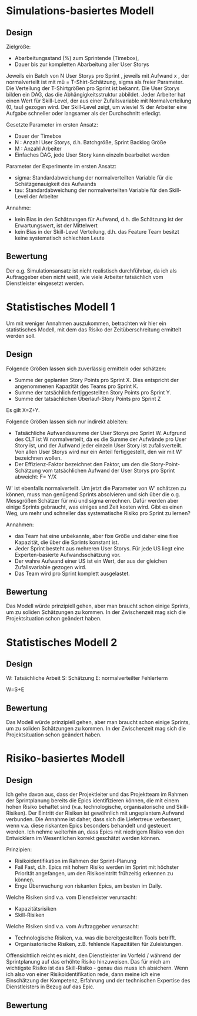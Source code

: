 # Simulations-basiertes Modell
## Design 
Zielgröße:
* Abarbeitungsstand (%) zum Sprintende (Timebox),
* Dauer bis zur kompletten Abarbeitung aller User Storys

Jeweils ein Batch von N User Storys pro Sprint , jeweils mit Aufwand x , der 
normalverteilt ist mit mü = T-Shirt-Schätzung, sigma als freier Parameter. Die 
Verteilung der T-Shirtgrößen pro Sprint ist bekannt. Die User Storys bilden ein DAG, 
das die Abhängigkeitsstruktur abbildet. Jeder Arbeiter hat einen Wert für Skill-Level, 
der aus einer Zufallsvariable mit Normalverteilung (0, tau) gezogen wird. 
Der Skill-Level zeigt, um wieviel % der Arbeiter eine Aufgabe schneller oder langsamer 
als der Durchschnitt erledigt.

Gesetzte Parameter im ersten Ansatz:
* Dauer der Timebox
* N : Anzahl User Storys, d.h. Batchgröße, Sprint Backlog Größe
* M : Anzahl Arbeiter
* Einfaches DAG, jede User Story kann einzeln bearbeitet werden 

Parameter der Experimente im ersten Ansatz:
* sigma: Standardabweichung der normalverteilten Variable für die Schätzgenauigkeit des Aufwands
* tau: Standardabweichung der normalverteilten Variable für den Skill-Level der Arbeiter

Annahme:
* kein Bias in den Schätzungen für Aufwand, d.h. die Schätzung ist der Erwartungswert, ist der Mittelwert
* kein Bias in der Skill-Level Verteilung, d.h. das Feature Team besitzt keine systematisch schlechten Leute

## Bewertung
Der o.g. Simulationsansatz ist nicht realistisch durchführbar, da ich als Auftraggeber eben nicht weiß,
wie viele Arbeiter tatsächlich vom Dienstleister eingesetzt werden.

# Statistisches Modell 1
Um mit weniger Annahmen auszukommen, betrachten wir hier ein statistisches Modell, mit dem das Risiko der 
Zeitüberschreitung ermittelt werden soll.
## Design
Folgende Größen lassen sich zuverlässig ermitteln oder schätzen:
* Summe der geplanten Story Points pro Sprint X. Dies entspricht der angenommenen Kapazität des Teams pro Sprint K.
* Summe der tatsächlich fertiggestellten Story Points pro Sprint Y.
* Summe der tatsächlichen Überlauf-Story Points pro Sprint Z

Es gilt X=Z+Y.

Folgende Größen lassen sich nur indirekt ableiten:
* Tatsächliche Aufwandssumme der User Storys pro Sprint W. Aufgrund des CLT ist W normalverteilt, da es die Summe der Aufwände pro User Story ist, und der Aufwand jeder 
einzeln User Story ist zufallsverteilt. Von allen User Storys wird nur ein Anteil fertiggestellt, den wir mit 
  W' bezeichnen wollen.  
* Der Effizienz-Faktor bezeichnet den Faktor, um den die Story-Point-Schätzung vom tatsächlichen Aufwand der User Storys pro Sprint abweicht:
F= Y/X

W' ist ebenfalls normalverteilt. Um jetzt die Parameter von W' schätzen zu können, muss man genügend Sprints absolvieren 
und sich über die o.g. Messgrößen Schätzer für mü und sigma errechnen. Dafür werden aber einige Sprints gebraucht, was einiges 
and Zeit kosten wird. Gibt es einen Weg, um mehr und schneller das systematische Risiko pro Sprint zu lernen? 

Annahmen:
* das Team hat eine unbekannte, aber fixe Größe und daher eine fixe Kapazität, die über die Sprints konstant ist.
* Jeder Sprint besteht aus mehreren User Storys. Für jede US liegt eine Experten-basierte Aufwandsschätzung vor.
* Der wahre Aufwand einer US ist ein Wert, der aus der gleichen Zufallsvariable gezogen wird.
* Das Team wird pro Sprint komplett ausgelastet.

## Bewertung
Das Modell würde prinzipiell gehen, aber man braucht schon einige Sprints, um zu soliden Schätzungen zu kommen. In
der Zwischenzeit mag sich die Projektsituation schon geändert haben.

# Statistisches Modell 2
## Design
W: Tatsächliche Arbeit
S: Schätzung
E: normalverteilter Fehlerterm

W=S+E
## Bewertung
Das Modell würde prinzipiell gehen, aber man braucht schon einige Sprints, um zu soliden Schätzungen zu kommen. In
der Zwischenzeit mag sich die Projektsituation schon geändert haben.

# Risiko-basiertes Modell
## Design
Ich gehe davon aus, dass der Projektleiter und das Projektteam im Rahmen der Sprintplanung bereits die Epics 
identifizieren können, die mit einem hohen Risiko behaftet sind (v.a. technologische, organisatorische 
und Skill-Risiken). Der Eintritt der Risiken ist gewöhnlich mit ungeplantem Aufwand verbunden.
Die Annahme ist daher, dass sich die Liefertreue verbessert, wenn v.a. diese riskanten Epics besonders behandelt und 
gesteuert werden. Ich nehme weiterhin an, dass Epics mit niedrigem Risiko von den Entwicklern im Wesentlichen korrekt 
geschätzt werden können. 

Prinzipien:
* Risikoidentifikation im Rahmen der Sprint-Planung
* Fail Fast, d.h. Epics mit hohem Risiko werden im Sprint mit höchster Priorität angefangen, um den Risikoeintritt frühzeitig
 erkennen zu können.
* Enge Überwachung von riskanten Epics, am besten im Daily. 

Welche Risiken sind v.a. vom Dienstleister verursacht:
* Kapazitätsrisiken
* Skill-Risiken

Welche Risiken sind v.a. vom Auftraggeber verursacht:
* Technologische Risiken, v.a. was die bereitgestellten Tools betrifft.
* Organisatorische Risiken, z.B. fehlende Kapazitäten für Zuleistungen.

Offensichtlich reicht es nicht, den Dienstleister im Vorfeld / während der Sprintplanung auf das erhöhte Risiko 
hinzuweisen. Das für mich am wichtigste Risiko ist das Skill-Risiko - genau das muss ich absichern. Wenn ich 
also von einer Risikoidentifikation rede, dann meine ich eine Einschätzung der Kompetenz, Erfahrung und der technischen 
Expertise des Dienstleisters in Bezug auf das Epic.


## Bewertung


